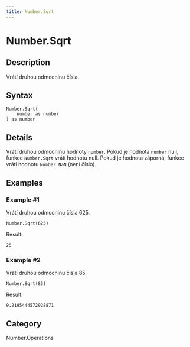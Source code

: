 ```yaml
---
title: Number.Sqrt
---
```


# Number.Sqrt


## Description

Vrátí druhou odmocninu čísla.


## Syntax

```powerquery
Number.Sqrt(
    number as number
) as number
```


## Details

Vrátí druhou odmocninu hodnoty <code>number</code>.    Pokud je hodnota <code>number</code> null, funkce <code>Number.Sqrt</code> vrátí hodnotu null. Pokud je hodnota záporná, funkce vrátí hodnotu <code>Number.NaN</code> (není číslo).


## Examples

### Example #1 
Vrátí druhou odmocninu čísla 625.
```powerquery
Number.Sqrt(625)
```

Result: 
```powerquery
25
```


### Example #2 
Vrátí druhou odmocninu čísla 85.
```powerquery
Number.Sqrt(85)
```

Result: 
```powerquery
9.2195444572928871
```




## Category
Number.Operations
